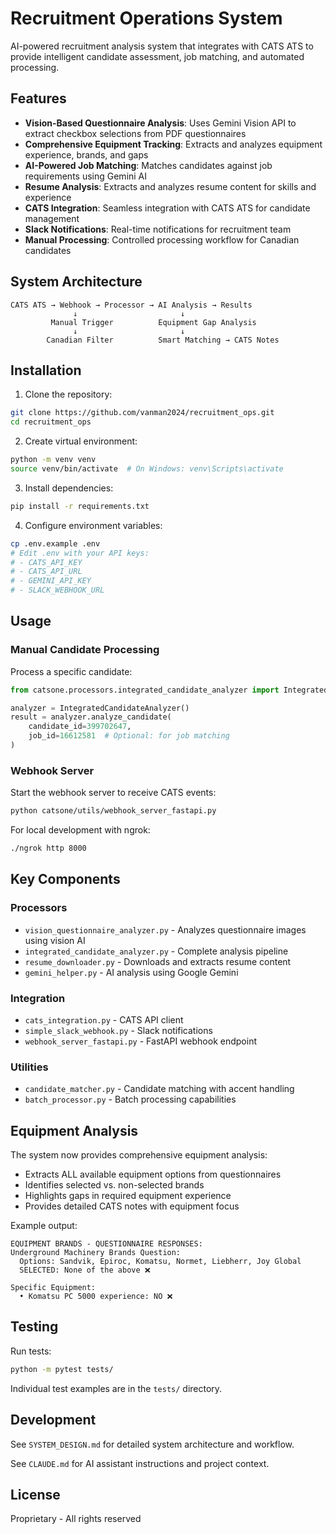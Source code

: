# Recruitment Operations System

AI-powered recruitment analysis system that integrates with CATS ATS to provide intelligent candidate assessment, job matching, and automated processing.

## Features

- **Vision-Based Questionnaire Analysis**: Uses Gemini Vision API to extract checkbox selections from PDF questionnaires
- **Comprehensive Equipment Tracking**: Extracts and analyzes equipment experience, brands, and gaps
- **AI-Powered Job Matching**: Matches candidates against job requirements using Gemini AI
- **Resume Analysis**: Extracts and analyzes resume content for skills and experience
- **CATS Integration**: Seamless integration with CATS ATS for candidate management
- **Slack Notifications**: Real-time notifications for recruitment team
- **Manual Processing**: Controlled processing workflow for Canadian candidates

## System Architecture

```
CATS ATS → Webhook → Processor → AI Analysis → Results
              ↓                       ↓
         Manual Trigger          Equipment Gap Analysis
              ↓                       ↓
        Canadian Filter          Smart Matching → CATS Notes
```

## Installation

1. Clone the repository:
```bash
git clone https://github.com/vanman2024/recruitment_ops.git
cd recruitment_ops
```

2. Create virtual environment:
```bash
python -m venv venv
source venv/bin/activate  # On Windows: venv\Scripts\activate
```

3. Install dependencies:
```bash
pip install -r requirements.txt
```

4. Configure environment variables:
```bash
cp .env.example .env
# Edit .env with your API keys:
# - CATS_API_KEY
# - CATS_API_URL
# - GEMINI_API_KEY
# - SLACK_WEBHOOK_URL
```

## Usage

### Manual Candidate Processing

Process a specific candidate:
```python
from catsone.processors.integrated_candidate_analyzer import IntegratedCandidateAnalyzer

analyzer = IntegratedCandidateAnalyzer()
result = analyzer.analyze_candidate(
    candidate_id=399702647,
    job_id=16612581  # Optional: for job matching
)
```

### Webhook Server

Start the webhook server to receive CATS events:
```bash
python catsone/utils/webhook_server_fastapi.py
```

For local development with ngrok:
```bash
./ngrok http 8000
```

## Key Components

### Processors
- `vision_questionnaire_analyzer.py` - Analyzes questionnaire images using vision AI
- `integrated_candidate_analyzer.py` - Complete analysis pipeline
- `resume_downloader.py` - Downloads and extracts resume content
- `gemini_helper.py` - AI analysis using Google Gemini

### Integration
- `cats_integration.py` - CATS API client
- `simple_slack_webhook.py` - Slack notifications
- `webhook_server_fastapi.py` - FastAPI webhook endpoint

### Utilities
- `candidate_matcher.py` - Candidate matching with accent handling
- `batch_processor.py` - Batch processing capabilities

## Equipment Analysis

The system now provides comprehensive equipment analysis:
- Extracts ALL available equipment options from questionnaires
- Identifies selected vs. non-selected brands
- Highlights gaps in required equipment experience
- Provides detailed CATS notes with equipment focus

Example output:
```
EQUIPMENT BRANDS - QUESTIONNAIRE RESPONSES:
Underground Machinery Brands Question:
  Options: Sandvik, Epiroc, Komatsu, Normet, Liebherr, Joy Global
  SELECTED: None of the above ❌
  
Specific Equipment:
  • Komatsu PC 5000 experience: NO ❌
```

## Testing

Run tests:
```bash
python -m pytest tests/
```

Individual test examples are in the `tests/` directory.

## Development

See `SYSTEM_DESIGN.md` for detailed system architecture and workflow.

See `CLAUDE.md` for AI assistant instructions and project context.

## License

Proprietary - All rights reserved
